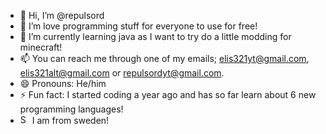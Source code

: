 - 👋 Hi, I’m @repulsord
- 👀 I’m love programming stuff for everyone to use for free!
- 🌱 I’m currently learning java as I want to try do a little modding for minecraft!
- 📫 You can reach me through one of my emails; elis321yt@gmail.com, elis321alt@gmail.com or repulsordyt@gmail.com.
- 😄 Pronouns: He/him
- ⚡ Fun fact: I started coding a year ago and has so far learn about 6 new programming languages!
- <img src="https://images.emojiterra.com/google/noto-emoji/unicode-16.0/color/svg/1f1f8-1f1ea.svg" alt="SE" style="width:15px; height:15px;"> I am from sweden!
